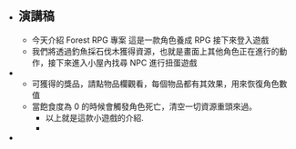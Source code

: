 - ## 演講稿
	- 今天介紹 Forest RPG 專案
	  這是一款角色養成 RPG 接下來登入遊戲
	- 我們將透過釣魚採石伐木獲得資源，也就是畫面上其他角色正在進行的動作，接下來進入小屋內找尋 NPC 進行扭蛋遊戲
-
	- 可獲得的獎品，請點物品欄觀看，每個物品都有其效果，用來恢復角色數值
	- 當飽食度為 0 的時候會觸發角色死亡，清空一切資源重頭來過。
		- 以上就是這款小遊戲的介紹.
		-
-